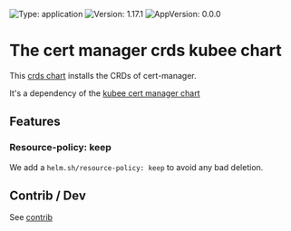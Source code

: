 

[//]: # (README.md generated by gotmpl. DO NOT EDIT.)

![Type: application](https://img.shields.io/badge/Type-application-informational?style=flat-square) ![Version: 1.17.1](https://img.shields.io/badge/Version-1.17.1-informational?style=flat-square) ![AppVersion: 0.0.0](https://img.shields.io/badge/AppVersion-0.0.0-informational?style=flat-square)

# The cert manager crds kubee chart

This [crds chart](../../docs/site/crds-chart.md) installs the CRDs of cert-manager.

It's a dependency of the [kubee cert manager chart](../cert-manager/README.md)

## Features

### Resource-policy: keep

We add a `helm.sh/resource-policy: keep` to avoid any bad deletion.

## Contrib / Dev

See [contrib](contrib/contrib.md)

